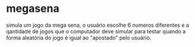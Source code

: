 # megasena
simula um jogo da mega sena, o usuário escolhe 6 numeros diferentes e a qantidade de jogos que o computador deve simular para testar quando a forma aleatória do jogo é igual ao "apostado" pelo usuário.
